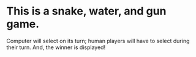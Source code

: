 # This is a snake, water, and gun game. 
Computer will select on its turn; human players will have to select during their turn. 
And, the winner is displayed!
